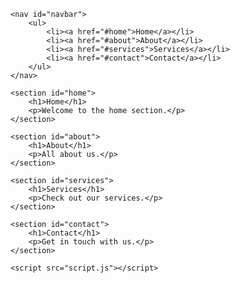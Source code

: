 <!DOCTYPE html>
<html lang="en">
<head>
    <meta charset="UTF-8">
    <meta name="viewport" content="width=device-width, initial-scale=1.0">
    <title>Interactive Navigation Menu</title>
    <link rel="stylesheet" href="style.css">
</head>
<body>

    <nav id="navbar">
        <ul>
            <li><a href="#home">Home</a></li>
            <li><a href="#about">About</a></li>
            <li><a href="#services">Services</a></li>
            <li><a href="#contact">Contact</a></li>
        </ul>
    </nav>

    <section id="home">
        <h1>Home</h1>
        <p>Welcome to the home section.</p>
    </section>

    <section id="about">
        <h1>About</h1>
        <p>All about us.</p>
    </section>

    <section id="services">
        <h1>Services</h1>
        <p>Check out our services.</p>
    </section>

    <section id="contact">
        <h1>Contact</h1>
        <p>Get in touch with us.</p>
    </section>

    <script src="script.js"></script>
</body>
</html>
